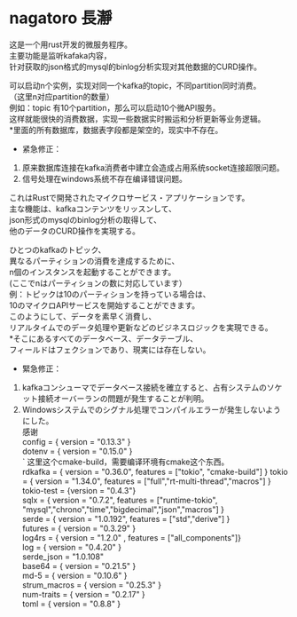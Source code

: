 # nagatoro 長瀞

这是一个用rust开发的微服务程序。  
主要功能是监听kafaka内容，  
针对获取的json格式的mysql的binlog分析实现对其他数据的CURD操作。    

可以启动n个实例，实现对同一个kafka的topic，不同partition同时消费。  
（这里n对应partition的数量）  
例如：topic 有10个partition，那么可以启动10个微API服务。  
这样就能很快的消费数据，实现一些数据实时搬运和分析更新等业务逻辑。  
*里面的所有数据库，数据表字段都是架空的，现实中不存在。  

*  紧急修正：
1. 原来数据库连接在kafka消费者中建立会造成占用系统socket连接超限问题。
2. 信号处理在windows系统不存在编译错误问题。

これはRustで開発されたマイクロサービス・アプリケーションです。  
主な機能は、kafkaコンテンツをリッスンして、  
json形式のmysqlのbinlog分析の取得して、  
他のデータのCURD操作を実現する。  

ひとつのkafkaのトピック、  
 異なるパーティションの消費を達成するために、    
 n個のインスタンスを起動することができます。  
(ここでnはパーティションの数に対応しています）    
例：トピックは10のパーティションを持っている場合は、  
10のマイクロAPIサービスを開始することができます。  
このようにして、データを素早く消費し、  
リアルタイムでのデータ処理や更新などのビジネスロジックを実現できる。  
*そこにあるすべてのデータベース、データテーブル、  
フィールドはフェクションであり、現実には存在しない。  

*  緊急修正：
1. kafkaコンシューマでデータベース接続を確立すると、占有システムのソケット接続オーバーランの問題が発生することが判明。  
2. Windowsシステムでのシグナル処理でコンパイルエラーが発生しないようにした。  
感谢  
config = { version = "0.13.3" }  
dotenv = { version = "0.15.0" }  
` 这里这个cmake-build，需要编译环境有cmake这个东西。  
rdkafka = { version = "0.36.0", features = ["tokio", "cmake-build"] }
tokio = { version = "1.34.0", features = ["full","rt-multi-thread","macros"] }  
tokio-test = {version = "0.4.3"}  
sqlx = { version = "0.7.2", features = ["runtime-tokio", "mysql","chrono","time","bigdecimal","json","macros"] }  
serde = { version = "1.0.192", features = ["std","derive"] }  
futures = { version = "0.3.29" }  
log4rs = { version = "1.2.0" , features = ["all_components"]}  
log = { version = "0.4.20" }  
serde_json = "1.0.108"  
base64 = { version = "0.21.5" }  
md-5 = { version = "0.10.6" }  
strum_macros = { version = "0.25.3" }  
num-traits = { version = "0.2.17" }  
toml = { version = "0.8.8" }  
